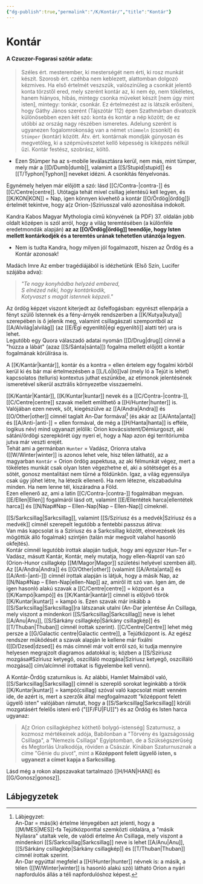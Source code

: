 ```yaml
---
{"dg-publish":true,"permalink":"/K/Kontár/","title":"Kontár"}
---
```



# Kontár

#### A Czuczor-Fogarasi szótár adata:

> Széles ért. mesterember, ki mesterségét nem érti, ki rosz munkát készít. Szorosb ért. czéhba nem keblezett, alattomban dolgozó kézmives. Ha első értelmét veszszük, valószinüleg a csonkát jelentő konta törzstől ered, mely szerént kontár az, ki nem ép, nem tökéletes, hanem hiányos, hibás, mintegy csonka müveket készít \[nem úgy mint isten\], mintegy: tonkár, csonkár. Ez értelmezést az is látszik erősíteni, hogy Gáthy János szerént (Tájszótár 112) épen Szathmárban divatozik különösebben ezen két szó: konta és kontár a nép között; de ez utóbbi az ország nagy részében ismeretes. Adelung szerént is ugyanezen fogalomrokonság van a német `stümmeln` (csonkít) és `Stümper` (kontár) között. Átv. ért. kontárnak mondják gúnyosan és megvetőleg, ki a szépmüvészetet kellő képesség is kiképzés nélkül űzi. Kontár festész, szobrász, költő.
- Ezen Stümper ha az s-mobile leválasztásra kerül, nem más, mint tümper, mely már a [[D/Dumb\|dumb]], valamint a [[S/Stupid\|stupid]] és [[T/Typhon\|Typhon]] neveket idézni. A csonkítás fényelvonás.

Egynémely helyen már előjött a szó: lásd [[C/Contra-\|contra-]] és [[C/Centre\|centre]]. Utótagja tehát mivel csillag jelentésű kell legyen, és [[K/KON\|KON]] = Nap, igen könnyen kivehető a kontár [[O/Ördög\|ördög]]i értelmét tekintve, hogy a(z Orion-)Szíriusszal való azonosítása indokolt.  

Kandra Kabos Magyar Mythologia című könyvének (a PDF) 37. oldalán jobb oldalt középen is szól arról, hogy a világ teremtésében (a különféle eredetmondák alapján) **az az [[O/Ördög\|ördög]] teendője, hogy Isten mellett kontárkodjék és a teremtés urának tehetetlen utánzója legyen**.  
- Nem is tudta Kandra, hogy milyen jól fogalmazott, hiszen az Ördög és a Kontár azonosak!

Madách Imre Az ember tragédiájából is idézhetünk (Első Szín, Lucifer szájába adva):  
> *"Te nagy konyhádba helyzéd embered,  
> S elnézed néki, hogy kontárkodik,  
> Kotyvaszt s magát istennek képzeli."*

Az ördög képzet viszont kiterjedt az ősfelfogásban: egyrészt ellenpárja a fényt szülő Istennek és a fény-árnyék rendszerben a [[K/Kutya\|kutya]] szerepében is ő jelenik meg, valamint csillagászati szempontból az [[A/Alvilág\|alvilág]] (az [[E/Égi egyenlítő\|égi egyenlítő]] alatti tér) ura is lehet.  
Legutóbb egy Quora válaszadó adatai nyomán [[D/Drug\|drug]] címnél a "húzza a lábát" (azaz [[S/Sánta\|sánta]]) fogalma mellett előjött a kontár fogalmának körülírása is.  

A [[K/Kantár\|kantár]], kontár és a kontra = ellen értelem egy fogalmi körből kerül ki és bár mai értelmezésben a [[L/Ló\|ló]]val (mely ló a Tejút is lehet) kapcsolatos (telluris) kontextus juthat eszünkbe, az etimonok jelentésének ismeretével sikerül asztrális környezetbe visszaemelni.  

[[K/Kantár\|Kantár]], [[K/Kuntar\|kuntar]] nevek és a [[C/Contra-\|contra-]], [[C/Centre\|centre]] szavak mellett említhető a [[H/Hunter\|hunter]] is. Valójában ezen nevek, sőt, kiegészülve az [[A/Andra\|Andra]] és [[O/Other\|other]] címnél taglalt An-Dar formával[^1] (és akár az [[A/Anta\|anta]] és [[A/Anti-\|anti-]] = ellen formával, de még a [[H/Hanta\|hanta]] is efféle, logikus név) mind ugyanazt jelölik: Orion kovácsistent/Démiurgoszt, aki sátáni/ördögi szerepkörét úgy nyeri el, hogy a Nap azon égi territóriumba jutva már veszti erejét.  
Tehát ami a germánban `Hunter` = Vadász, Orionra utalva ([[W/Winter\|winter]] is azonos lehet vele, hisz télen látható), az a magyarban `Kontár` = Orion ördög aspektusa, az aki félmunkát végez, mert a tökéletes munkát csak olyan Isten végezhetne el, aki a sötétséget és a sötét, gonosz mentalitást nem tűrné a földünkön. Igaz, a világ egyensúlya csak úgy jöhet létre, ha létezik ellenerő. Ha nem létezne, elszabadulna minden. Ha nem lenne tél, kiszáradna a Föld.  
Ezen ellenerő az, ami a latin [[C/Contra-\|contra-]] fogalmában megvan. [[E/Ellen\|Ellen]] fogalmáról lásd ott, valamint [[E/Ellentétek harca\|ellentétek harca]] és [[N/Nap#Nap – Ellen-Nap\|Nap – Ellen-Nap]] címeknél.  

[[S/Sarkcsillag\|Sarkcsillag]], valamint [[S/Szíriusz és a medvék\|Szíriusz és a medvék]] címnél szerepelt legutóbb a fentebbi passzus átírva:  
Van más kapcsolat is a Szíriusz és a Sarkcsillag között, elnevezések (és mögöttük álló fogalmak) szintjén (talán már megvolt valahol hasonló okfejtés).  
Kontár címnél legutóbb írottak alapján tudjuk, hogy ami egyszer Hun-Ter = Vadász, másutt Kantár, Kontár, mely mutatja, hogy ellen-Napról van szó (Orion-Hunor csillagkép [[M/Magor\|Magor]] születési helyével szemben áll). Az [[A/Andra\|Andra]] és [[O/Other\|other]] (valamint [[A/Anta\|anta]] és [[A/Anti-\|anti-]]) címnél írottak alapján is látjuk, hogy a másik Nap, az [[N/Nap#Nap – Ellen-Nap\|ellen-Nap]] az, amiről itt szó van. Igen ám, de igen hasonló alakú szavak a [[C/Centre\|centre]] = központ és a [[K/Kampó\|kampó]] és [[K/Kantár\|kantár]] címnél is előjövő török [[K/Kuntar\|kuntar]] = kampó is. Ezen szavak már inkább a [[S/Sarkcsillag\|Sarkcsillag]]ra látszanak utalni (An-Dar jelentése Án Csillaga, mely viszont a mindenkori [[S/Sarkcsillag\|Sarkcsillag]] neve is lehet [[A/Anu\|Anu]], [[S/Sárkány csillagkép\|Sárkány csillagkép]] és [[T/Thuban\|Thuban]] címnél írottak szerint). [[C/Centre\|Centre]] lehet még persze a [[G/Galactic centre\|Galactic centre]], a Tejútközpont is. Az egész rendszer működését a szavak alapján le kellene már fixálni ([[D/Dzsed\|dzsed]] és más címnél már volt erről szó, ki tudja mennyire helyesen megrajzolt diagramos adatokkal is; közben a [[S/Szíriusz mozgása#Szíriusz ketyegő, oszcilláló mozgása\|Szíriusz ketyegő, oszcilláló mozgása]] cím/alcímnél írottakat is figyelembe kell venni).  

A Kontár-Ördög szaturnikus is. Az alábbi, Hamlet Malmából való, [[S/Sarkcsillag\|Sarkcsillag]] címnél is szereplő sorokat leginkább a török [[K/Kuntar\|kuntar]] = kampó(csillag) szóval való kapcsolat miatt venném ide, de azért is, mert a szerzők által megfogalmazott "középpont felett ügyelő isten" valójában rámutat, hogy a [[S/Sarkcsillag\|Sarkcsillag]] körüli mozgatásért felelős isteni erő ("[[F/FU\|FU]]") és az Ördög és Isten harca ugyanaz:  
> A\[z Orion csillagképhez köthető bolygó-istenség\] Szaturnusz, a kozmosz mértékeinek adója, Babilonban a "Törvény és Igazságosság Csillaga", a "Nemezis Csillaga" Egyiptomban, de a Szükségszerűség és Megtorlás Uralkodója, röviden a Császár. Kínában Szaturnusznak a címe "Génie du pivot", mint a **Középpont felett ügyelő isten, s ugyanezt a címet kapja a Sarkcsillag**.  

Lásd még a rokon alapszavakat tartalmazó [[H/HAN\|HAN]] és [[G/Gonosz\|gonosz]].  

## Lábjegyzetek

[^1]: Lábjegyzet:  
An-Dar = más(ik) értelme lényegében azt jelenti, hogy a [[M/MES\|MES]]-fa Tejútközponttal szemközti oldalára, a "másik Nyilasra" utaltak vele, de valódi értelme Án Csillaga, mely viszont a mindenkori [[S/Sarkcsillag\|Sarkcsillag]] neve is lehet [[A/Anu\|Anu]], [[S/Sárkány csillagkép\|Sárkány csillagkép]] és [[T/Thuban\|Thuban]] címnél írottak szerint.  
An-Dar egyúttal megfelel a [[H/Hunter\|hunter]] névnek is: a másik, a télen ([[W/Winter\|winter]] is hasonló alakú szó) látható Orion a nyári napfordulós állás a téli napfordulóshoz képest.  